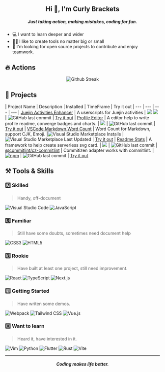 <h2 align="center">Hi 👋, I'm Curly Brackets</h2>
<h5 align="center">Just taking action, making mistakes, coding for fun.</h5>

- 💻 I want to learn deeper and wider
- 👨‍🍳‍ I like to create tools no matter big or small
- 🤗 I'm looking for open source projects to contribute and enjoy teamwork.

## 🔥 Actions

<p align="center">
<img src="https://github-readme-streak-stats.herokuapp.com/?user=curly210102&theme=highcontrast&fire=df3434&hide_border=true" alt="Github Streak"/>
</p>

## 🎥 Projects


| Project Name | Description | Installed | TimeFrame | Try it out
| --- | --- | --- | --- 
  | [Juejin Activities Enhancer](https://github.com/curly210102/UserScripts) | A userscripts for Juejin activities | [![](https://img.shields.io/badge/dynamic/json?style=flat-square&color=090&label=installs&query=totalInstalls&url=https%3A%2F%2Fuserscripts-7458gik6p0uy.runkit.sh%2Fgreasyfork%2F433255)](https://greasyfork.org/zh-CN/scripts/433255-juejin-activities-enhancer) [![](https://img.shields.io/badge/dynamic/json?style=flat-square&color=090&label=updates&query=totalChecks&url=https%3A%2F%2Fuserscripts-7458gik6p0uy.runkit.sh%2Fgreasyfork%2F433255)](https://greasyfork.org/zh-CN/scripts/433255-juejin-activities-enhancer) | ![GitHub last commit](https://img.shields.io/github/last-commit/curly210102/UserScripts?color=ffbc00&style=flat-square) | [Try it out](https://greasyfork.org/zh-CN/scripts/433255-juejin-activities-enhancer)
| [Profile Editor](https://github.com/curly210102/profile-editor) | A editor help to write profile readme, converge badges and charts. | ![](https://badges.pufler.dev/visits/curly210102/profile-editor?style=flat-square&color=090&label=Repo%20Visited) | ![GitHub last commit](https://img.shields.io/github/last-commit/curly210102/profile-editor?style=flat-square&color=ffbc00) | [Try it out](https://readme-editor-xi.vercel.app/)
| [VSCode Markdown Word Count](https://github.com/curly210102/vscode-markdown-word-count) | Word Count for Markdown, support CJK, Emoji. |![Visual Studio Marketplace Installs](https://img.shields.io/visual-studio-marketplace/i/curlybrackets.markdown-word-count?color=090&style=flat-square) | ![Visual Studio Marketplace Last Updated](https://img.shields.io/visual-studio-marketplace/last-updated/CurlyBrackets.markdown-word-count?color=ffbc00&style=flat-square) | [Try it out](https://marketplace.visualstudio.com/items?itemName=CurlyBrackets.markdown-word-count)
| [Readme Stats](https://github.com/curly210102/readme-stats) | A framework to help create serverless svg card. | ![](https://badges.pufler.dev/visits/curly210102/readme-stats?style=flat-square&color=090&label=Repo%20Visited) | ![GitHub last commit](https://img.shields.io/github/last-commit/curly210102/readme-stats?style=flat-square&color=ffbc00)
| [@commitlint/cz-commitlint](https://github.com/curly210102/commitlint) | Commitizen adapter works with commitlint. | [![npm](https://img.shields.io/npm/dw/@commitlint/cz-commitlint?color=090&style=flat-square)](https://www.npmjs.com/package/@commitlint/cz-commitlint) | ![GitHub last commit](https://img.shields.io/github/last-commit/curly210102/commitlint?color=ffbc00&style=flat-square) | [Try it out](https://www.npmjs.com/package/@commitlint/cz-commitlint)

## :hammer_and_pick: Tools & Skills

### 7️⃣ Skilled
> Handy, off-document

![Visual Studio Code](https://img.shields.io/badge/VSCode-143?style=for-the-badge&logo=visualstudiocode&color=007ACC&logoColor=fff) 
![JavaScript](https://img.shields.io/badge/JavaScript-143?style=for-the-badge&logo=javascript&color=F7DF1E&logoColor=000)

### 5️⃣ Familiar
> Still have some doubts, sometimes need document help

![CSS3](https://img.shields.io/badge/CSS3-143?style=for-the-badge&logo=css3&color=1572B6&logoColor=fff) 
![HTML5](https://img.shields.io/badge/HTML5-143?style=for-the-badge&logo=html5&color=E34F26&logoColor=fff)
### 3️⃣ Rookie
> Have built at least one project, still need improvement.

![React](https://img.shields.io/badge/React-143?style=for-the-badge&logo=react&color=61DAFB&logoColor=000)
![TypeScript](https://img.shields.io/badge/TypeScript-143?style=for-the-badge&logo=typescript&color=3178C6&logoColor=fff)
![Next.js](https://img.shields.io/badge/Next.js-143?style=for-the-badge&logo=nextdotjs&color=000000&logoColor=fff)
### 1️⃣ Getting Started
> Have writen some demos.

![Webpack](https://img.shields.io/badge/Webpack-143?style=for-the-badge&logo=webpack&color=8DD6F9&logoColor=000)
![Tailwind CSS](https://img.shields.io/badge/Tailwind%20CSS-143?style=for-the-badge&logo=tailwindcss&color=38B2AC&logoColor=000)
![Vue.js](https://img.shields.io/badge/Vue.js-143?style=for-the-badge&logo=vuedotjs&color=4FC08D&logoColor=000)
### 0️⃣ Want to learn
> Heard it, have interested in it.

![Vim](https://img.shields.io/badge/Vim-143?style=for-the-badge&logo=vim&color=019733&logoColor=fff)
![Python](https://img.shields.io/badge/Python-143?style=for-the-badge&logo=python&color=3776AB&logoColor=fff)
![Flutter](https://img.shields.io/badge/Flutter-143?style=for-the-badge&logo=flutter&color=02569B&logoColor=fff)
![Rust](https://img.shields.io/badge/Rust-143?style=for-the-badge&logo=rust&color=000000&logoColor=fff)
![Vite](https://img.shields.io/badge/Vite-143?style=for-the-badge&logo=vite&color=646CFF&logoColor=fff)

<hr />
<h5 align="center">Coding makes life better.</h5>
